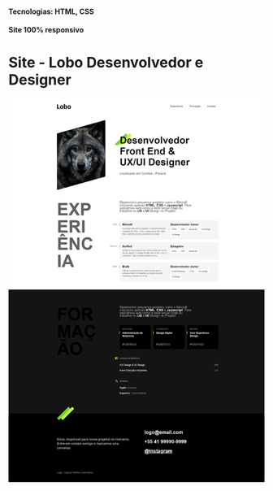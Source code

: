 <h4>Tecnologias: HTML, CSS</h4>
<h4>Site 100% responsivo</h4>

# Site - Lobo Desenvolvedor e Designer

<img src="https://github.com/dieegobs/Lobo---Desenvolvedor-e-Designer/blob/main/img/lobo.png?raw=true"/>
